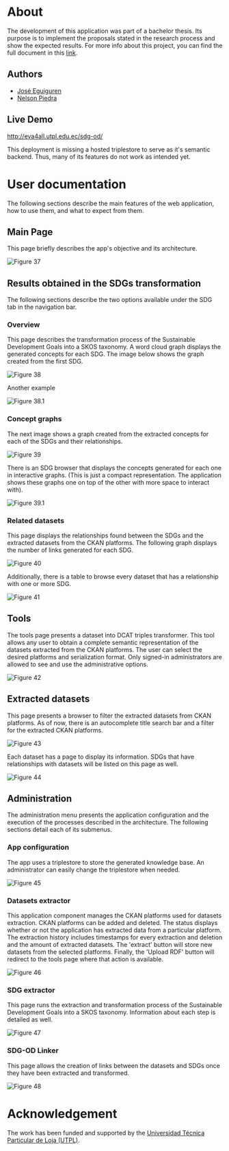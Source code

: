 # About

The development of this application was part of a bachelor thesis. Its purpose is to implement the proposals stated in the research process and show the expected results. For more info about this project, you can find the full document in this [link](http://dspace.utpl.edu.ec/handle/20.500.11962/24629).

## Authors

- [José Eguiguren](https://github.com/JamesJose7)
- [Nelson Piedra](https://investigacion.utpl.edu.ec/es/nopiedra)

## Live Demo

http://eva4all.utpl.edu.ec/sdg-od/

This deployment is missing a hosted triplestore to serve as it's semantic backend. Thus, many of its features do not work as intended yet.

# User documentation

The following sections describe the main features of the web application, how to use them, and what to expect from them.

## Main Page
This page briefly describes the app's objective and its architecture. 

![Figure 37](https://imgur.com/WZiDrPb.png)

## Results obtained in the SDGs transformation
The following sections describe the two options available under the SDG tab in the navigation bar.

### Overview
This page describes the transformation process of the Sustainable Development Goals into a SKOS taxonomy.  A word cloud graph displays the generated concepts for each SDG.  The image below shows the graph created from the first SDG.

![Figure 38](https://imgur.com/zlq7G3M.png)

Another example

![Figure 38.1](https://imgur.com/uFiOyRC.png)

### Concept graphs
 
The next image shows a graph created from the extracted concepts for each of the SDGs and their relationships.  

![Figure 39](https://imgur.com/P6VT16P.png)

There is an SDG browser that displays the concepts generated for each one in interactive graphs. (This is just a compact representation. The application shows these graphs one on top of the other with more space to interact with).

![Figure 39.1](https://imgur.com/igY4T3x.png)

### Related datasets
This page displays the relationships found between the SDGs and the extracted datasets from the CKAN platforms. The following graph displays the number of links generated for each SDG.

![Figure 40](https://imgur.com/kvunZsx.png)

Additionally, there is a table to browse every dataset that has a relationship with one or more SDG.

![Figure 41](https://imgur.com/Mf11o43.png)

## Tools
The tools page presents a dataset into DCAT triples transformer. This tool allows any user to obtain a complete semantic representation of the datasets extracted from the CKAN platforms.  The user can select the desired platforms and serialization format. Only signed-in administrators are allowed to see and use the administrative options.

![Figure 42](https://imgur.com/OCR3iqu.png)

## Extracted datasets
This page presents a browser to filter the extracted datasets from CKAN platforms. As of now,  there is an autocomplete title search bar and a filter for the extracted CKAN platforms.

![Figure 43](https://imgur.com/lqfcY3j.png)

Each dataset has a page to display its information. SDGs that have relationships with datasets will be listed on this page as well.

![Figure 44](https://imgur.com/3QICOSi.png)

## Administration
The administration menu presents the application configuration and the execution of the processes described in the architecture. The following sections detail each of its submenus.

### App configuration
The app uses a triplestore to store the generated knowledge base.  An administrator can easily change the triplestore when needed.

![Figure 45](https://imgur.com/s2I0es9.png)

### Datasets extractor
This application component manages the CKAN platforms used for datasets extraction. CKAN platforms can be added and deleted. The status displays whether or not the application has extracted data from a particular platform. The extraction history includes timestamps for every extraction and deletion and the amount of extracted datasets. The 'extract' button will store new datasets from the selected platforms. Finally, the 'Upload RDF' button will redirect to the tools page where that action is available.

![Figure 46](https://imgur.com/SMa4YMw.png)

### SDG extractor
This page runs the extraction and transformation process of the Sustainable Development Goals into a SKOS taxonomy.  Information about each step is detailed as well.

![Figure 47](https://imgur.com/xosGoii.png)

### SDG-OD Linker
This page allows the creation of links between the datasets and SDGs once they have been extracted and transformed.

![Figure 48](https://imgur.com/GnSgZ2l.png)

# Acknowledgement

The work has been funded and supported by the [Universidad Técnica Particular de Loja
(UTPL)](https://utpl.edu.ec).
